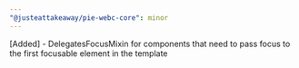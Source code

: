 ```yaml
---
"@justeattakeaway/pie-webc-core": minor
---
```


[Added] - DelegatesFocusMixin for components that need to pass focus to the first focusable element in the template
